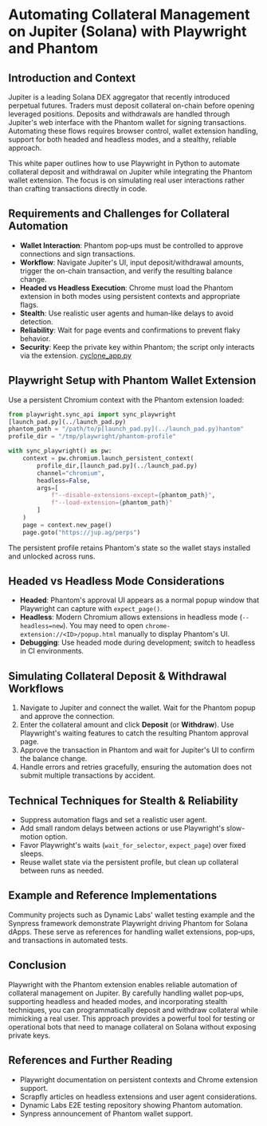 # Automating Collateral Management on Jupiter (Solana) with Playwright and Phantom

## Introduction and Context
Jupiter is a leading Solana DEX aggregator that recently introduced perpetual futures. Traders must deposit collateral on-chain before opening leveraged positions. Deposits and withdrawals are handled through Jupiter's web interface with the Phantom wallet for signing transactions. Automating these flows requires browser control, wallet extension handling, support for both headed and headless modes, and a stealthy, reliable approach.

This white paper outlines how to use Playwright in Python to automate collateral deposit and withdrawal on Jupiter while integrating the Phantom wallet extension. The focus is on simulating real user interactions rather than crafting transactions directly in code.

## Requirements and Challenges for Collateral Automation
- **Wallet Interaction**: Phantom pop‑ups must be controlled to approve connections and sign transactions.
- **Workflow**: Navigate Jupiter's UI, input deposit/withdrawal amounts, trigger the on-chain transaction, and verify the resulting balance change.
- **Headed vs Headless Execution**: Chrome must load the Phantom extension in both modes using persistent contexts and appropriate flags.
- **Stealth**: Use realistic user agents and human‑like delays to avoid detection.
- **Reliability**: Wait for page events and confirmations to prevent flaky behavior.
- **Security**: Keep the private key within Phantom; the script only interacts via the extension.
[cyclone_app.py](../cyclone_app.py)
## Playwright Setup with Phantom Wallet Extension
Use a persistent Chromium context with the Phantom extension loaded:
```python
from playwright.sync_api import sync_playwright
[launch_pad.py](../launch_pad.py)
phantom_path = "/path/to/p[launch_pad.py](../launch_pad.py)hantom"
profile_dir = "/tmp/playwright/phantom-profile"

with sync_playwright() as pw:
    context = pw.chromium.launch_persistent_context(
        profile_dir,[launch_pad.py](../launch_pad.py)
        channel="chromium",
        headless=False,
        args=[
            f"--disable-extensions-except={phantom_path}",
            f"--load-extension={phantom_path}"
        ]
    )
    page = context.new_page()
    page.goto("https://jup.ag/perps")
```
The persistent profile retains Phantom's state so the wallet stays installed and unlocked across runs.

## Headed vs Headless Mode Considerations
- **Headed**: Phantom's approval UI appears as a normal popup window that Playwright can capture with `expect_page()`.
- **Headless**: Modern Chromium allows extensions in headless mode (`--headless=new`). You may need to open `chrome-extension://<ID>/popup.html` manually to display Phantom's UI.
- **Debugging**: Use headed mode during development; switch to headless in CI environments.

## Simulating Collateral Deposit & Withdrawal Workflows
1. Navigate to Jupiter and connect the wallet. Wait for the Phantom popup and approve the connection.
2. Enter the collateral amount and click **Deposit** (or **Withdraw**). Use Playwright's waiting features to catch the resulting Phantom approval page.
3. Approve the transaction in Phantom and wait for Jupiter's UI to confirm the balance change.
4. Handle errors and retries gracefully, ensuring the automation does not submit multiple transactions by accident.

## Technical Techniques for Stealth & Reliability
- Suppress automation flags and set a realistic user agent.
- Add small random delays between actions or use Playwright's slow-motion option.
- Favor Playwright's waits (`wait_for_selector`, `expect_page`) over fixed sleeps.
- Reuse wallet state via the persistent profile, but clean up collateral between runs as needed.

## Example and Reference Implementations
Community projects such as Dynamic Labs' wallet testing example and the Synpress framework demonstrate Playwright driving Phantom for Solana dApps. These serve as references for handling wallet extensions, pop‑ups, and transactions in automated tests.

## Conclusion
Playwright with the Phantom extension enables reliable automation of collateral management on Jupiter. By carefully handling wallet pop‑ups, supporting headless and headed modes, and incorporating stealth techniques, you can programmatically deposit and withdraw collateral while mimicking a real user. This approach provides a powerful tool for testing or operational bots that need to manage collateral on Solana without exposing private keys.

## References and Further Reading
- Playwright documentation on persistent contexts and Chrome extension support.
- Scrapfly articles on headless extensions and user agent considerations.
- Dynamic Labs E2E testing repository showing Phantom automation.
- Synpress announcement of Phantom wallet support.
